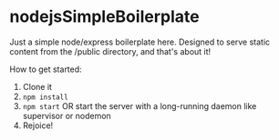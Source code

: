 # nodejsSimpleBoilerplate

Just a simple node/express boilerplate here. Designed to serve static content from the /public directory, and that's about it!


How to get started:


1. Clone it
2. `npm install`
3. `npm start` OR start the server with a long-running daemon like supervisor or nodemon
4. Rejoice!